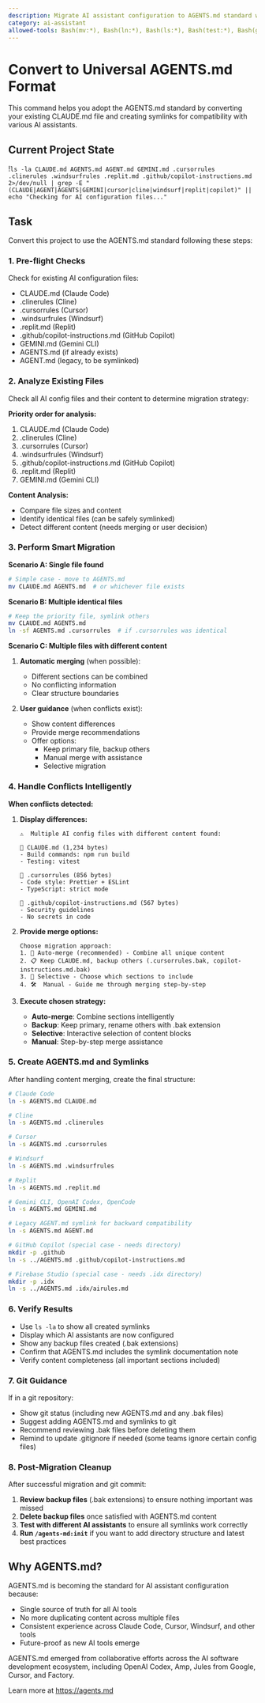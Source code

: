 ```yaml
---
description: Migrate AI assistant configuration to AGENTS.md standard with universal compatibility
category: ai-assistant
allowed-tools: Bash(mv:*), Bash(ln:*), Bash(ls:*), Bash(test:*), Bash(grep:*), Bash(echo:*), Read
---
```


# Convert to Universal AGENTS.md Format

This command helps you adopt the AGENTS.md standard by converting your existing CLAUDE.md file and creating symlinks for compatibility with various AI assistants.

## Current Project State
!`ls -la CLAUDE.md AGENTS.md AGENT.md GEMINI.md .cursorrules .clinerules .windsurfrules .replit.md .github/copilot-instructions.md 2>/dev/null | grep -E "(CLAUDE|AGENT|AGENTS|GEMINI|cursor|cline|windsurf|replit|copilot)" || echo "Checking for AI configuration files..."`

## Task

Convert this project to use the AGENTS.md standard following these steps:

### 1. Pre-flight Checks
Check for existing AI configuration files:
- CLAUDE.md (Claude Code)
- .clinerules (Cline)
- .cursorrules (Cursor)
- .windsurfrules (Windsurf)
- .replit.md (Replit)
- .github/copilot-instructions.md (GitHub Copilot)
- GEMINI.md (Gemini CLI)
- AGENTS.md (if already exists)
- AGENT.md (legacy, to be symlinked)

### 2. Analyze Existing Files
Check all AI config files and their content to determine migration strategy:

**Priority order for analysis:**
1. CLAUDE.md (Claude Code)
2. .clinerules (Cline)
3. .cursorrules (Cursor)
4. .windsurfrules (Windsurf)
5. .github/copilot-instructions.md (GitHub Copilot)
6. .replit.md (Replit)
7. GEMINI.md (Gemini CLI)

**Content Analysis:**
- Compare file sizes and content
- Identify identical files (can be safely symlinked)
- Detect different content (needs merging or user decision)

### 3. Perform Smart Migration

**Scenario A: Single file found**
```bash
# Simple case - move to AGENTS.md
mv CLAUDE.md AGENTS.md  # or whichever file exists
```

**Scenario B: Multiple identical files**
```bash
# Keep the priority file, symlink others
mv CLAUDE.md AGENTS.md
ln -sf AGENTS.md .cursorrules  # if .cursorrules was identical
```

**Scenario C: Multiple files with different content**
1. **Automatic merging** (when possible):
   - Different sections can be combined
   - No conflicting information
   - Clear structure boundaries

2. **User guidance** (when conflicts exist):
   - Show content differences
   - Provide merge recommendations
   - Offer options:
     - Keep primary file, backup others
     - Manual merge with assistance
     - Selective migration

### 4. Handle Conflicts Intelligently

**When conflicts detected:**
1. **Display differences:**
   ```
   ⚠️  Multiple AI config files with different content found:
   
   📄 CLAUDE.md (1,234 bytes)
   - Build commands: npm run build
   - Testing: vitest
   
   📄 .cursorrules (856 bytes)  
   - Code style: Prettier + ESLint
   - TypeScript: strict mode
   
   📄 .github/copilot-instructions.md (567 bytes)
   - Security guidelines
   - No secrets in code
   ```

2. **Provide merge options:**
   ```
   Choose migration approach:
   1. 🔄 Auto-merge (recommended) - Combine all unique content
   2. 📋 Keep CLAUDE.md, backup others (.cursorrules.bak, copilot-instructions.md.bak)
   3. 🎯 Selective - Choose which sections to include
   4. 🛠️  Manual - Guide me through merging step-by-step
   ```

3. **Execute chosen strategy:**
   - **Auto-merge**: Combine sections intelligently
   - **Backup**: Keep primary, rename others with .bak extension
   - **Selective**: Interactive selection of content blocks
   - **Manual**: Step-by-step merge assistance

### 5. Create AGENTS.md and Symlinks
After handling content merging, create the final structure:
```bash
# Claude Code
ln -s AGENTS.md CLAUDE.md

# Cline
ln -s AGENTS.md .clinerules

# Cursor
ln -s AGENTS.md .cursorrules

# Windsurf
ln -s AGENTS.md .windsurfrules

# Replit
ln -s AGENTS.md .replit.md

# Gemini CLI, OpenAI Codex, OpenCode
ln -s AGENTS.md GEMINI.md

# Legacy AGENT.md symlink for backward compatibility
ln -s AGENTS.md AGENT.md

# GitHub Copilot (special case - needs directory)
mkdir -p .github
ln -s ../AGENTS.md .github/copilot-instructions.md

# Firebase Studio (special case - needs .idx directory)
mkdir -p .idx
ln -s ../AGENTS.md .idx/airules.md
```

### 6. Verify Results
- Use `ls -la` to show all created symlinks
- Display which AI assistants are now configured
- Show any backup files created (.bak extensions)
- Confirm that AGENTS.md includes the symlink documentation note
- Verify content completeness (all important sections included)

### 7. Git Guidance
If in a git repository:
- Show git status (including new AGENTS.md and any .bak files)
- Suggest adding AGENTS.md and symlinks to git
- Recommend reviewing .bak files before deleting them
- Remind to update .gitignore if needed (some teams ignore certain config files)

### 8. Post-Migration Cleanup
After successful migration and git commit:
1. **Review backup files** (.bak extensions) to ensure nothing important was missed
2. **Delete backup files** once satisfied with AGENTS.md content
3. **Test with different AI assistants** to ensure all symlinks work correctly
4. **Run `/agents-md:init`** if you want to add directory structure and latest best practices

## Why AGENTS.md?

AGENTS.md is becoming the standard for AI assistant configuration because:
- Single source of truth for all AI tools
- No more duplicating content across multiple files
- Consistent experience across Claude Code, Cursor, Windsurf, and other tools
- Future-proof as new AI tools emerge

AGENTS.md emerged from collaborative efforts across the AI software development ecosystem, including OpenAI Codex, Amp, Jules from Google, Cursor, and Factory.

Learn more at https://agents.md
